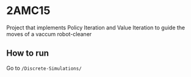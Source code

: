 # 2AMC15
Project that implements Policy Iteration and Value Iteration to guide the moves of a vaccum robot-cleaner

## How to run
Go to ```/Discrete-Simulations/``` 
